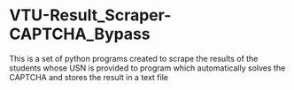 # VTU-Result_Scraper-CAPTCHA_Bypass
This is a set of python programs created to scrape the results of the students whose USN is provided to program which automatically solves the CAPTCHA and stores the result in a text file 
